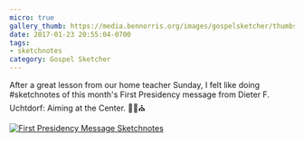 ```yaml
---
micro: true
gallery_thumb: https://media.bennorris.org/images/gospelsketcher/thumbs/jan-17-first-pres-message.jpg
date: 2017-01-23 20:55:04-0700
tags:
- sketchnotes
category: Gospel Sketcher
---
```


After a great lesson from our home teacher Sunday, I felt like doing #sketchnotes of this month's First Presidency message from Dieter F. Uchtdorf: Aiming at the Center. ✍🏼⛪️

[![First Presidency Message Sketchnotes](https://media.bennorris.org/images/gospelsketcher/general/jan-17-first-pres-message.jpg)](https://media.bennorris.org/images/gospelsketcher/general/jan-17-first-pres-message.jpg)